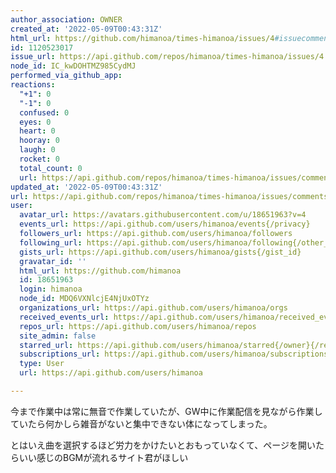 ```yaml
---
author_association: OWNER
created_at: '2022-05-09T00:43:31Z'
html_url: https://github.com/himanoa/times-himanoa/issues/4#issuecomment-1120523017
id: 1120523017
issue_url: https://api.github.com/repos/himanoa/times-himanoa/issues/4
node_id: IC_kwDOHTMZ985CydMJ
performed_via_github_app: 
reactions:
  "+1": 0
  "-1": 0
  confused: 0
  eyes: 0
  heart: 0
  hooray: 0
  laugh: 0
  rocket: 0
  total_count: 0
  url: https://api.github.com/repos/himanoa/times-himanoa/issues/comments/1120523017/reactions
updated_at: '2022-05-09T00:43:31Z'
url: https://api.github.com/repos/himanoa/times-himanoa/issues/comments/1120523017
user:
  avatar_url: https://avatars.githubusercontent.com/u/18651963?v=4
  events_url: https://api.github.com/users/himanoa/events{/privacy}
  followers_url: https://api.github.com/users/himanoa/followers
  following_url: https://api.github.com/users/himanoa/following{/other_user}
  gists_url: https://api.github.com/users/himanoa/gists{/gist_id}
  gravatar_id: ''
  html_url: https://github.com/himanoa
  id: 18651963
  login: himanoa
  node_id: MDQ6VXNlcjE4NjUxOTYz
  organizations_url: https://api.github.com/users/himanoa/orgs
  received_events_url: https://api.github.com/users/himanoa/received_events
  repos_url: https://api.github.com/users/himanoa/repos
  site_admin: false
  starred_url: https://api.github.com/users/himanoa/starred{/owner}{/repo}
  subscriptions_url: https://api.github.com/users/himanoa/subscriptions
  type: User
  url: https://api.github.com/users/himanoa

---
```

今まで作業中は常に無音で作業していたが、GW中に作業配信を見ながら作業していたら何かしら雑音がないと集中できない体になってしまった。

とはいえ曲を選択するほど労力をかけたいとおもっていなくて、ページを開いたらいい感じのBGMが流れるサイト君がほしい